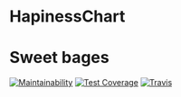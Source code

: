 # HapinessChart

Sweet bages
====

[![Maintainability](https://api.codeclimate.com/v1/badges/8cd75de95284c90df8ee/maintainability)](https://codeclimate.com/github/dszymczuk/HapinessChart/maintainability)
[![Test Coverage](https://api.codeclimate.com/v1/badges/8cd75de95284c90df8ee/test_coverage)](https://codeclimate.com/github/dszymczuk/HapinessChart/test_coverage)
[![Travis](https://img.shields.io/travis/rust-lang/rust.svg)](https://github.com/dszymczuk/HapinessChart)